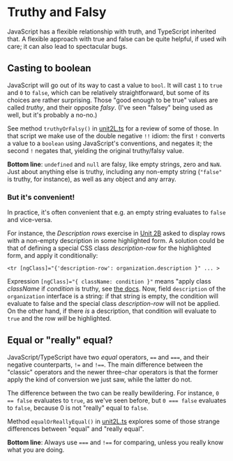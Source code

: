 # Truthy and Falsy

JavaScript has a flexible relationship with truth, and TypeScript inherited
that. A flexible approach with true and false can be quite helpful, if
used wih care; it can also lead to spectacular bugs.

## Casting to boolean

JavaScript will go out of its way to cast a value to `bool`. It will cast 
`1` to `true` and `0` to `false`, which can be relatively straightforward,
but some of its choices are rather surprising.
Those "good enough to be true" values are called _truthy_, and their opposite 
_falsy_. (I've seen "falsey" being used as well, but it's probably a no-no.)

See method `truthyOrFalsy()` in [unit2L.ts](unit2L.ts) for a review of some of those. In that script we make
use of the double negative `!!` idiom: the first `!` converts a value to
a `boolean` using JavaScript's conventions, and negates it; the second `!` 
negates that, yielding the original truthy/falsy value.

**Bottom line**: `undefined` and `null` are falsy, like empty strings,
zero and `NaN`. Just about anything else is truthy, including any non-empty 
string (`"false"` is truthy, for instance), as well as any object and any array.

### But it's convenient!

In practice, it's often convenient that e.g. an empty string evaluates
to `false` and vice-versa. 

For instance, the
_Description rows_ exercise in
[Unit 2B](https://confluence.alma.cl/display/ICTOBSIF/Unit+2B%3A+Child+and+Parent+Components%2C+and+some+styling)
asked to display rows with a non-empty
description in some highlighted form. A solution could be that of defining 
a special CSS class _description-row_
for the highlighted form, and apply it conditionally:
```angular2html
<tr [ngClass]="{'description-row': organization.description }" ... >
```
Expression `[ngClass]="{ className: condition }"` means
"apply class _className_ if _condition_ is truthy, see
[the docs](https://angular.io/api/common/NgClass). Now, field
`description` of the `organization` interface is a string: if that string is empty,
the condition will evaluate to false and the special class _description-row_
will not be applied. On the other hand, if there _is_ a description, that condition will evaluate
to `true` and the row _will_ be highlighted.

## Equal or "really" equal?

JavaScript/TypeScript have two _equal_ operators, `==` and `===`, 
and their negative counterparts, `!=` and `!==`. The main difference between 
the "classic" operators and the newer three-char operators is that the former 
apply the kind of conversion we just saw, while the latter do not.

The difference between the two can be really bewildering. For instance, 
`0 == false` evaluates to `true`, as we've seen before, but
`0 === false` evaluates to `false`, because 
0 is not "really" equal to `false`.

Method `equalOrReallyEqual()` in [unit2L.ts](unit2L.ts) explores some of
those strange differences between "equal" and "really equal". 

**Bottom line**: Always use `===` and `!==` for comparing, unless you
really know what you are doing.


